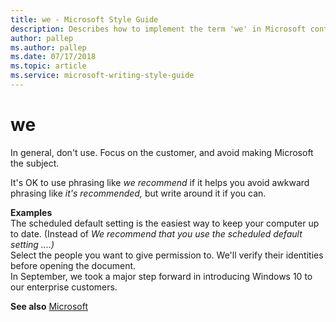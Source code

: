 ```yaml
---
title: we - Microsoft Style Guide
description: Describes how to implement the term 'we' in Microsoft content and provides examples of using the term 'we' in content.
author: pallep
ms.author: pallep
ms.date: 07/17/2018
ms.topic: article
ms.service: microsoft-writing-style-guide
---
```


# we

In general, don't use. Focus on the customer, and avoid making Microsoft the subject.  

It's OK to use phrasing like *we recommend* if it helps you avoid awkward phrasing like *it's recommended,* but write around it if you can.  

**Examples**  
The scheduled default setting is the easiest way to keep your computer up to date. (Instead of *We recommend that you use the scheduled default setting ....)*  
Select the people you want to give permission to. We'll verify their identities before opening the document.   
In September, we took a major step forward in introducing Windows 10 to our enterprise customers.  

**See also** [Microsoft](~/a-z-word-list-term-collections/m/microsoft.md)

